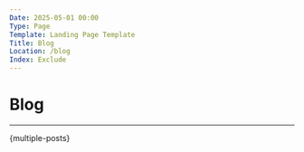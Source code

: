 ```yaml
---
Date: 2025-05-01 00:00
Type: Page
Template: Landing Page Template
Title: Blog
Location: /blog
Index: Exclude
---
```


# Blog

---

{multiple-posts}
